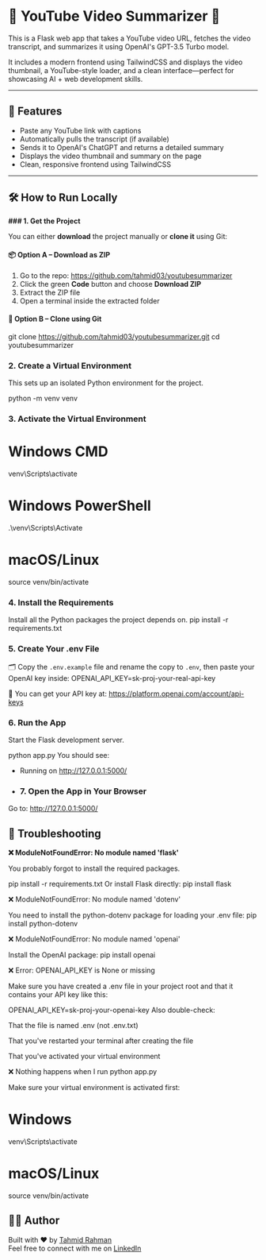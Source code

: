 # 🎥 YouTube Video Summarizer 🤖

This is a Flask web app that takes a YouTube video URL, fetches the video transcript, and summarizes it using OpenAI's GPT-3.5 Turbo model.

It includes a modern frontend using TailwindCSS and displays the video thumbnail, a YouTube-style loader, and a clean interface—perfect for showcasing AI + web development skills.

---

## 🚀 Features

- Paste any YouTube link with captions
- Automatically pulls the transcript (if available)
- Sends it to OpenAI's ChatGPT and returns a detailed summary
- Displays the video thumbnail and summary on the page
- Clean, responsive frontend using TailwindCSS

---


## 🛠 How to Run Locally


**### 1. Get the Project**

You can either **download** the project manually or **clone it** using Git:

#### 📦 Option A – Download as ZIP
1. Go to the repo: https://github.com/tahmid03/youtubesummarizer  
2. Click the green **Code** button and choose **Download ZIP**  
3. Extract the ZIP file  
4. Open a terminal inside the extracted folder

#### 🧪 Option B – Clone using Git 
git clone https://github.com/tahmid03/youtubesummarizer.git
cd youtubesummarizer

### 2. Create a Virtual Environment

This sets up an isolated Python environment for the project.

python -m venv venv

### 3. Activate the Virtual Environment

# Windows CMD
venv\Scripts\activate

# Windows PowerShell
.\venv\Scripts\Activate

# macOS/Linux
source venv/bin/activate

### 4. Install the Requirements

Install all the Python packages the project depends on.
pip install -r requirements.txt

### 5. Create Your .env File
🗂️ Copy the `.env.example` file and rename the copy to `.env`, then paste your OpenAI key inside:
OPENAI_API_KEY=sk-proj-your-real-api-key

🔑 You can get your API key at: https://platform.openai.com/account/api-keys

### 6. Run the App

Start the Flask development server.

python app.py
You should see:
 * Running on http://127.0.0.1:5000/

 * ### 7. Open the App in Your Browser

Go to:
http://127.0.0.1:5000/







## 🧰 Troubleshooting

**❌ ModuleNotFoundError: No module named 'flask'**

You probably forgot to install the required packages.

pip install -r requirements.txt
Or install Flask directly:
pip install flask

❌ ModuleNotFoundError: No module named 'dotenv'

You need to install the python-dotenv package for loading your .env file:
pip install python-dotenv

❌ ModuleNotFoundError: No module named 'openai'

Install the OpenAI package:
pip install openai

❌ Error: OPENAI_API_KEY is None or missing

Make sure you have created a .env file in your project root and that it contains your API key like this:

OPENAI_API_KEY=sk-proj-your-openai-key
Also double-check:

That the file is named .env (not .env.txt)

That you've restarted your terminal after creating the file

That you've activated your virtual environment

❌ Nothing happens when I run python app.py

Make sure your virtual environment is activated first:

# Windows
venv\Scripts\activate

# macOS/Linux
source venv/bin/activate

## 👨‍💻 Author

Built with ❤️ by [Tahmid Rahman](https://github.com/tahmid03)  
Feel free to connect with me on [LinkedIn]([https://www.linkedin.com/in/tahmid-rahman2/])

